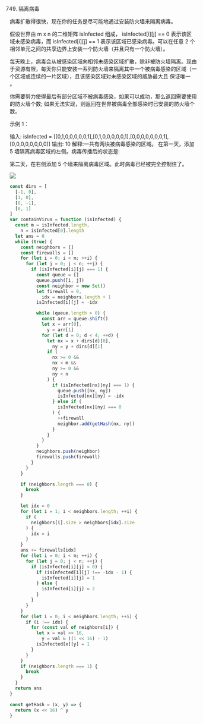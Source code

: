 749. 隔离病毒

病毒扩散得很快，现在你的任务是尽可能地通过安装防火墙来隔离病毒。

假设世界由 m x n 的二维矩阵 isInfected 组成， isInfected[i][j] == 0 表示该区域未感染病毒，而 isInfected[i][j] == 1 表示该区域已感染病毒。可以在任意 2 个相邻单元之间的共享边界上安装一个防火墙（并且只有一个防火墙）。

每天晚上，病毒会从被感染区域向相邻未感染区域扩散，除非被防火墙隔离。现由于资源有限，每天你只能安装一系列防火墙来隔离其中一个被病毒感染的区域（一个区域或连续的一片区域），且该感染区域对未感染区域的威胁最大且 保证唯一 。

你需要努力使得最后有部分区域不被病毒感染，如果可以成功，那么返回需要使用的防火墙个数; 如果无法实现，则返回在世界被病毒全部感染时已安装的防火墙个数。

示例 1：

输入: isInfected = [[0,1,0,0,0,0,0,1],[0,1,0,0,0,0,0,1],[0,0,0,0,0,0,0,1],[0,0,0,0,0,0,0,0]]
输出: 10
解释:一共有两块被病毒感染的区域。
在第一天，添加 5 墙隔离病毒区域的左侧。病毒传播后的状态是:

第二天，在右侧添加 5 个墙来隔离病毒区域。此时病毒已经被完全控制住了。

![](https://assets.leetcode.com/uploads/2021/06/01/virus11-grid.jpg)

```js
const dirs = [
  [-1, 0],
  [1, 0],
  [0, -1],
  [0, 1]
]
var containVirus = function (isInfected) {
  const m = isInfected.length,
    n = isInfected[0].length
  let ans = 0
  while (true) {
    const neighbors = []
    const firewalls = []
    for (let i = 0; i < m; ++i) {
      for (let j = 0; j < n; ++j) {
        if (isInfected[i][j] === 1) {
          const queue = []
          queue.push([i, j])
          const neighbor = new Set()
          let firewall = 0,
            idx = neighbors.length + 1
          isInfected[i][j] = -idx

          while (queue.length > 0) {
            const arr = queue.shift()
            let x = arr[0],
              y = arr[1]
            for (let d = 0; d < 4; ++d) {
              let nx = x + dirs[d][0],
                ny = y + dirs[d][1]
              if (
                nx >= 0 &&
                nx < m &&
                ny >= 0 &&
                ny < n
              ) {
                if (isInfected[nx][ny] === 1) {
                  queue.push([nx, ny])
                  isInfected[nx][ny] = -idx
                } else if (
                  isInfected[nx][ny] === 0
                ) {
                  ++firewall
                  neighbor.add(getHash(nx, ny))
                }
              }
            }
          }
          neighbors.push(neighbor)
          firewalls.push(firewall)
        }
      }
    }

    if (neighbors.length === 0) {
      break
    }

    let idx = 0
    for (let i = 1; i < neighbors.length; ++i) {
      if (
        neighbors[i].size > neighbors[idx].size
      ) {
        idx = i
      }
    }
    ans += firewalls[idx]
    for (let i = 0; i < m; ++i) {
      for (let j = 0; j < n; ++j) {
        if (isInfected[i][j] < 0) {
          if (isInfected[i][j] !== -idx - 1) {
            isInfected[i][j] = 1
          } else {
            isInfected[i][j] = 2
          }
        }
      }
    }
    for (let i = 0; i < neighbors.length; ++i) {
      if (i !== idx) {
        for (const val of neighbors[i]) {
          let x = val >> 16,
            y = val & ((1 << 16) - 1)
          isInfected[x][y] = 1
        }
      }
    }
    if (neighbors.length === 1) {
      break
    }
  }
  return ans
}

const getHash = (x, y) => {
  return (x << 16) ^ y
}
```
